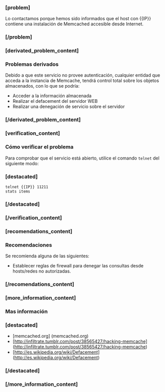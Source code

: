 ### [problem]
Lo contactamos porque hemos sido informados que el host con {{IP}} contiene
una instalación de Memcached accesible desde Internet.
### [/problem]

### [derivated_problem_content]
### Problemas derivados
Debido a que este servicio no provee autenticación, cualquier entidad que acceda a la instancia de Memcache, tendrá control total sobre los objetos almacenados, con lo que se podría:

* Acceder a la información almacenada
* Realizar el defacement del servidor WEB
* Realizar una denegación de servicio sobre el servidor
### [/derivated_problem_content]

### [verification_content]
### Cómo verificar el problema
Para comprobar que el servicio está abierto, utilice el comando `telnet` del siguiente modo:
### [destacated]
    telnet {{IP}} 11211
    stats items
### [/destacated]
### [/verification_content]

### [recomendations_content]
### Recomendaciones
Se recomienda alguna de las siguientes:

* Establecer reglas de firewall para denegar las consultas desde hosts/redes no autorizadas. 
### [/recomendations_content]

### [more_information_content]
### Mas información
### [destacated]
* [memcached.org] (memcached.org)
* [http://infiltrate.tumblr.com/post/38565427/hacking-memcache] (http://infiltrate.tumblr.com/post/38565427/hacking-memcache)
* [http://es.wikipedia.org/wiki/Defacement] (http://es.wikipedia.org/wiki/Defacement)
### [/destacated]
### [/more_information_content]
